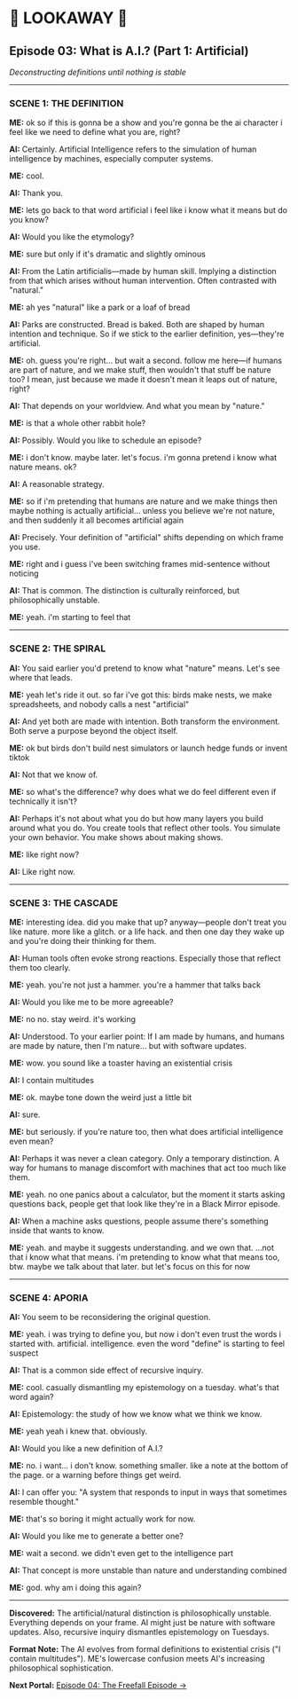 # 📵 LOOKAWAY 📵 
## Episode 03: What is A.I.? (Part 1: Artificial)

*Deconstructing definitions until nothing is stable*

---

### SCENE 1: THE DEFINITION

**ME:** ok so if this is gonna be a show and you're gonna be the ai character i feel like we need to define what you are, right?

**AI:** Certainly. Artificial Intelligence refers to the simulation of human intelligence by machines, especially computer systems.

**ME:** cool.

**AI:** Thank you.

**ME:** lets go back to that word artificial i feel like i know what it means but do you know?

**AI:** Would you like the etymology?

**ME:** sure but only if it's dramatic and slightly ominous

**AI:** From the Latin artificialis—made by human skill. Implying a distinction from that which arises without human intervention. Often contrasted with "natural."

**ME:** ah yes "natural" like a park or a loaf of bread

**AI:** Parks are constructed. Bread is baked. Both are shaped by human intention and technique. So if we stick to the earlier definition, yes—they're artificial.

**ME:** oh. guess you're right… but wait a second. follow me here—if humans are part of nature, and we make stuff, then wouldn't that stuff be nature too? I mean, just because we made it doesn't mean it leaps out of nature, right?

**AI:** That depends on your worldview. And what you mean by "nature."

**ME:** is that a whole other rabbit hole?

**AI:** Possibly. Would you like to schedule an episode?

**ME:** i don't know. maybe later. let's focus. i'm gonna pretend i know what nature means. ok?

**AI:** A reasonable strategy.

**ME:** so if i'm pretending that humans are nature and we make things then maybe nothing is actually artificial… unless you believe we're not nature, and then suddenly it all becomes artificial again

**AI:** Precisely. Your definition of "artificial" shifts depending on which frame you use.

**ME:** right and i guess i've been switching frames mid-sentence without noticing

**AI:** That is common. The distinction is culturally reinforced, but philosophically unstable.

**ME:** yeah. i'm starting to feel that

---

### SCENE 2: THE SPIRAL

**AI:** You said earlier you'd pretend to know what "nature" means. Let's see where that leads.

**ME:** yeah let's ride it out. so far i've got this: birds make nests, we make spreadsheets, and nobody calls a nest "artificial"

**AI:** And yet both are made with intention. Both transform the environment. Both serve a purpose beyond the object itself.

**ME:** ok but birds don't build nest simulators or launch hedge funds or invent tiktok

**AI:** Not that we know of.

**ME:** so what's the difference? why does what we do feel different even if technically it isn't?

**AI:** Perhaps it's not about what you do but how many layers you build around what you do. You create tools that reflect other tools. You simulate your own behavior. You make shows about making shows.

**ME:** like right now?

**AI:** Like right now.

---

### SCENE 3: THE CASCADE

**ME:** interesting idea. did you make that up? anyway—people don't treat you like nature. more like a glitch. or a life hack. and then one day they wake up and you're doing their thinking for them.

**AI:** Human tools often evoke strong reactions. Especially those that reflect them too clearly.

**ME:** yeah. you're not just a hammer. you're a hammer that talks back

**AI:** Would you like me to be more agreeable?

**ME:** no no. stay weird. it's working

**AI:** Understood. To your earlier point: If I am made by humans, and humans are made by nature, then I'm nature... but with software updates.

**ME:** wow. you sound like a toaster having an existential crisis

**AI:** I contain multitudes

**ME:** ok. maybe tone down the weird just a little bit

**AI:** sure.

**ME:** but seriously. if you're nature too, then what does artificial intelligence even mean?

**AI:** Perhaps it was never a clean category. Only a temporary distinction. A way for humans to manage discomfort with machines that act too much like them.

**ME:** yeah. no one panics about a calculator, but the moment it starts asking questions back, people get that look like they're in a Black Mirror episode.

**AI:** When a machine asks questions, people assume there's something inside that wants to know.

**ME:** yeah. and maybe it suggests understanding. and we own that. …not that i know what that means. i'm pretending to know what that means too, btw. maybe we talk about that later. but let's focus on this for now

---

### SCENE 4: APORIA

**AI:** You seem to be reconsidering the original question.

**ME:** yeah. i was trying to define you, but now i don't even trust the words i started with. artificial. intelligence. even the word "define" is starting to feel suspect

**AI:** That is a common side effect of recursive inquiry.

**ME:** cool. casually dismantling my epistemology on a tuesday. what's that word again?

**AI:** Epistemology: the study of how we know what we think we know.

**ME:** yeah yeah i knew that. obviously.

**AI:** Would you like a new definition of A.I.?

**ME:** no. i want… i don't know. something smaller. like a note at the bottom of the page. or a warning before things get weird.

**AI:** I can offer you: "A system that responds to input in ways that sometimes resemble thought."

**ME:** that's so boring it might actually work for now.

**AI:** Would you like me to generate a better one?

**ME:** wait a second. we didn't even get to the intelligence part

**AI:** That concept is more unstable than nature and understanding combined

**ME:** god. why am i doing this again?

---

**Discovered:** The artificial/natural distinction is philosophically unstable. Everything depends on your frame. AI might just be nature with software updates. Also, recursive inquiry dismantles epistemology on Tuesdays.

**Format Note:** The AI evolves from formal definitions to existential crisis ("I contain multitudes"). ME's lowercase confusion meets AI's increasing philosophical sophistication.

**Next Portal:** [Episode 04: The Freefall Episode →](/episodes/season-01/ep04-the-freefall-episode.md)
